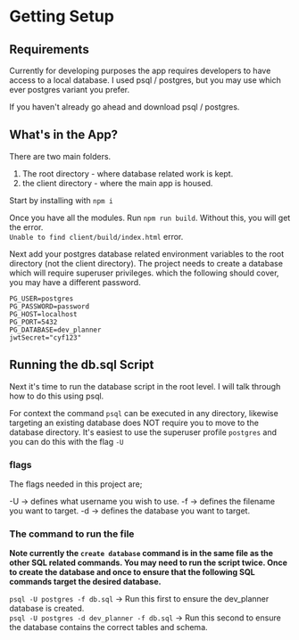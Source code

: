 # Getting Setup

## Requirements

Currently for developing purposes the app requires developers to have access to a local database.
I used psql / postgres, but you may use which ever postgres variant you prefer.

If you haven't already go ahead and download psql / postgres.

## What's in the App?

There are two main folders.

1. The root directory - where database related work is kept.
2. the client directory - where the main app is housed.

Start by installing with `npm i`

Once you have all the modules. Run `npm run build`. Without this, you will get the error.  
`Unable to find client/build/index.html` error.

Next add your postgres database related environment variables to the root directory (not the client directory). The project needs to create a database which will require superuser privileges. which the following should cover, you may have a different password.

```
PG_USER=postgres
PG_PASSWORD=password
PG_HOST=localhost
PG_PORT=5432
PG_DATABASE=dev_planner
jwtSecret="cyf123"
```

## Running the db.sql Script

Next it's time to run the database script in the root level. I will talk through how to do this using psql.

For context the command `psql` can be executed in any directory, likewise targeting an existing database does NOT require you to move to the database directory. It's easiest to use the superuser profile `postgres` and you can do this with the flag `-U`

### flags

The flags needed in this project are;

-U -> defines what username you wish to use.
-f -> defines the filename you want to target.
-d -> defines the database you want to target.

### The command to run the file

**Note currently the `create database` command is in the same file as the other SQL related commands. You may need to run the script twice. Once to create the database and once to ensure that the following SQL commands target the desired database.**

`psql -U postgres -f db.sql` -> Run this first to ensure the dev_planner database is created.  
`psql -U postgres -d dev_planner -f db.sql` -> Run this second to ensure the database contains the correct tables and schema.
